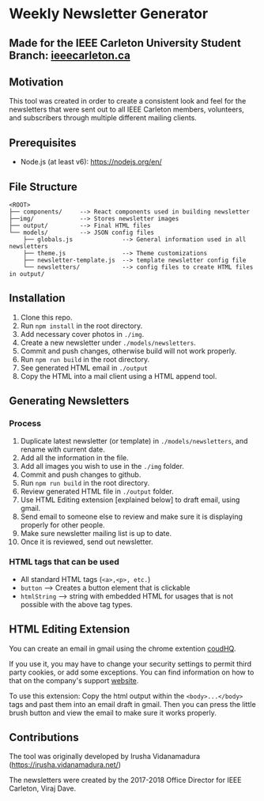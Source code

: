# Weekly Newsletter Generator

## Made for the IEEE Carleton University Student Branch: [ieeecarleton.ca](http://ieeecarleton.ca)

## Motivation

This tool was created in order to create a consistent look and feel for the newsletters that were sent out to all IEEE Carleton members, volunteers, and subscribers through multiple different mailing clients.

## Prerequisites

- Node.js (at least v6): https://nodejs.org/en/

## File Structure
    <ROOT>
    ├── components/     --> React components used in building newsletter
    ├──img/             --> Stores newsletter images
    ├── output/         --> Final HTML files
    └── models/         --> JSON config files
        ├── globals.js              --> General information used in all newsletters
        ├── theme.js                --> Theme customizations  
        ├── newsletter-template.js  --> template newsletter config file
        └── newsletters/            --> config files to create HTML files in output/

## Installation

1. Clone this repo.
2. Run `npm install` in the root directory.
3. Add necessary cover photos in `./img`.
4. Create a new newsletter under `./models/newsletters`.
5. Commit and push changes, otherwise build will not work properly.
6. Run `npm run build` in the root directory.
7. See generated HTML email in `./output`
8. Copy the HTML into a mail client using a HTML append tool.

## Generating Newsletters
### Process
1. Duplicate latest newsletter (or template) in `./models/newsletters`, and rename with current date.
2. Add all the information in the file.
3. Add all images you wish to use in the `./img` folder.
4. Commit and push changes to github.
5. Run `npm run build` in the root directory.
6. Review generated HTML file in `./output` folder.
7. Use HTML Editing extension [explained below] to draft email, using gmail.
8. Send email to someone else to review and make sure it is displaying properly for other people.
9. Make sure newsletter mailing list is up to date.
10. Once it is reviewed, send out newsletter.

### HTML tags that can be used
- All standard HTML tags (`<a>,<p>, etc.`)
- `button` --> Creates a button element that is clickable
- `htmlString` --> string with embedded HTML for usages that is not possible with the above tag types.

## HTML Editing Extension

You can create an email in gmail using the chrome extention [coudHQ](https://chrome.google.com/webstore/detail/free-html-editor-for-gmai/ioinaaeeacahcmbgfmeaaofhfkijpdeb/related).

If you use it, you may have to change your security settings to permit third party cookies, or add some exceptions. You can find information on how to that on the company's support [website](https://support.cloudhq.net/how-to-enable-3rd-party-cookies-in-google-chrome-browser/).

To use this extension: Copy the html output within the `<body>...</body>` tags and past them into an email draft in gmail. Then you can press the little brush button and view the email to make sure it works properly.

## Contributions

The tool was originally developed by Irusha Vidanamadura (https://irusha.vidanamadura.net/)

The newsletters were created by the 2017-2018 Office Director for IEEE Carleton, Viraj Dave.
